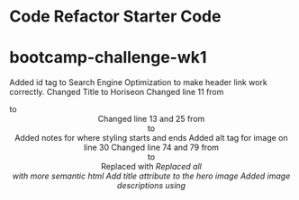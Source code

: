 # Code Refactor Starter Code
# bootcamp-challenge-wk1
Added id tag to Search Engine Optimization to make header link work correctly. 
Changed Title to Horiseon 
Changed line 11 from <div> to <header>
Changed line 13 and 25 from <div> to <nav>
Added notes for where styling starts and ends
Added alt tag for image on line 30
Changed line 74 and 79 from <div> to <footer>
Replaced <span> with <em>
Replaced all <div> with more semantic html
Add title attribute to the hero image 
Added image descriptions using <alt>